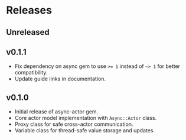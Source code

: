 # Releases

## Unreleased

## v0.1.1

- Fix dependency on async gem to use `>= 1` instead of `~> 1` for better compatibility.
- Update guide links in documentation.

## v0.1.0

- Initial release of async-actor gem.
- Core actor model implementation with `Async::Actor` class.
- Proxy class for safe cross-actor communication.
- Variable class for thread-safe value storage and updates.
